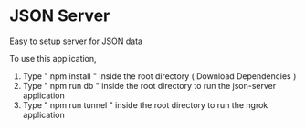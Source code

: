 # JSON Server

Easy to setup server for JSON data

To use this application,

1. Type " npm install " inside the root directory ( Download Dependencies )
2. Type " npm run db " inside the root directory to run the json-server application
3. Type " npm run tunnel " inside the root directory to run the ngrok application
